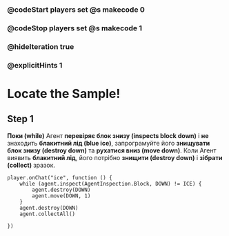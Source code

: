 ### @codeStart players set @s makecode 0
### @codeStop players set @s makecode 1

### @hideIteration true 
### @explicitHints 1


# Locate the Sample! 

## Step 1
**Поки (while)** Агент **перевіряє блок знизу (inspects block down)** і **не** знаходить **блакитний лід (blue ice)**, запрограмуйте його **знищувати блок знизу (destroy down)** та **рухатися вниз (move down)**. Коли Агент виявить **блакитний лід**, його потрібно **знищити (destroy down)** і **зібрати (collect)** зразок.

```ghost 
player.onChat("ice", function () {
    while (agent.inspect(AgentInspection.Block, DOWN) != ICE) {
        agent.destroy(DOWN)
        agent.move(DOWN, 1)
    }
    agent.destroy(DOWN)
    agent.collectAll()
    
})
```

